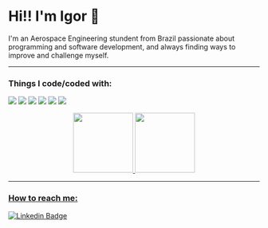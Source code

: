 <h1> Hi!! I'm Igor 🙂 </h1>
I'm an Aerospace Engineering stundent from Brazil passionate about programming and software development, and always finding ways to improve and challenge myself.

<hr />

<h3> Things I code/coded with: </h3>
<p>
    <img src="https://img.shields.io/badge/C%23-239120?style=for-the-badge&logo=c-sharp&logoColor=white" target="_blank" />
    <img src="https://img.shields.io/badge/Python-3776AB?style=for-the-badge&logo=python&logoColor=white" target="_blank" />
    <img src="https://img.shields.io/badge/.NET-5C2D91?style=for-the-badge&logo=.net&logoColor=white" target="_blank" />
    <img src="https://img.shields.io/badge/JavaScript-323330?style=for-the-badge&logo=javascript&logoColor=F7DF1E" target="_blank" />
    <img src="https://img.shields.io/badge/React-20232A?style=for-the-badge&logo=react&logoColor=61DAFB" target="_blank" />
    <img src="https://img.shields.io/badge/Tailwind_CSS-38B2AC?style=for-the-badge&logo=tailwind-css&logoColor=white" target="_blank" />
  </p>
  
<div align="center">
  <a href="https://github.com/igorlau">
  <img height="120em" src="https://github-readme-stats.vercel.app/api?username=igorlau&show_icons=true&theme=dracula&include_all_commits=true&count_private=true"/>
  <img height="120em" src="https://github-readme-stats.vercel.app/api/top-langs/?username=igorlau&layout=compact&langs_count=7&theme=dracula"/>
</div>
  
<hr />

<h3> How to reach me: </h3>
  
[![Linkedin Badge](https://img.shields.io/badge/-LinkedIn-0e76a8?style=flat-square&logo=Linkedin&logoColor=white)](https://www.linkedin.com/in/igor-lau/)
 
